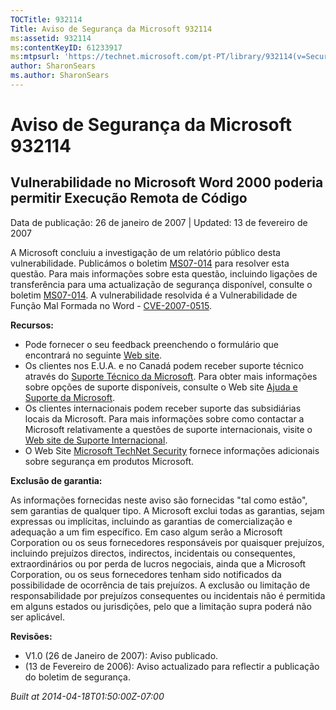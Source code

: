 ```yaml
---
TOCTitle: 932114
Title: Aviso de Segurança da Microsoft 932114
ms:assetid: 932114
ms:contentKeyID: 61233917
ms:mtpsurl: 'https://technet.microsoft.com/pt-PT/library/932114(v=Security.10)'
author: SharonSears
ms.author: SharonSears
---
```




Aviso de Segurança da Microsoft 932114
======================================

Vulnerabilidade no Microsoft Word 2000 poderia permitir Execução Remota de Código
---------------------------------------------------------------------------------

Data de publicação: 26 de janeiro de 2007 | Updated: 13 de fevereiro de 2007

A Microsoft concluiu a investigação de um relatório público desta vulnerabilidade. Publicámos o boletim [MS07-014](http://technet.microsoft.com/security/bulletin/ms07-014) para resolver esta questão. Para mais informações sobre esta questão, incluindo ligações de transferência para uma actualização de segurança disponível, consulte o boletim [MS07-014](http://technet.microsoft.com/security/bulletin/ms07-014). A vulnerabilidade resolvida é a Vulnerabilidade de Função Mal Formada no Word - [CVE-2007-0515](http://www.cve.mitre.org/cgi-bin/cvename.cgi?name=cve-2007-0515).

**Recursos:**

-   Pode fornecer o seu feedback preenchendo o formulário que encontrará no seguinte [Web site](https://support.microsoft.com/common/survey.aspx?scid=sw;en;1257&amp;showpage=1&amp;ws=technet&amp;sd=tech).
-   Os clientes nos E.U.A. e no Canadá podem receber suporte técnico através do [Suporte Técnico da Microsoft](http://go.microsoft.com/fwlink/?linkid=21131). Para obter mais informações sobre opções de suporte disponíveis, consulte o Web site [Ajuda e Suporte da Microsoft](http://support.microsoft.com/).
-   Os clientes internacionais podem receber suporte das subsidiárias locais da Microsoft. Para mais informações sobre como contactar a Microsoft relativamente a questões de suporte internacionais, visite o [Web site de Suporte Internacional](http://go.microsoft.com/fwlink/?linkid=21155).
-   O Web Site [Microsoft TechNet Security](http://go.microsoft.com/fwlink/?linkid=21132) fornece informações adicionais sobre segurança em produtos Microsoft.

**Exclusão de garantia:**

As informações fornecidas neste aviso são fornecidas "tal como estão", sem garantias de qualquer tipo. A Microsoft exclui todas as garantias, sejam expressas ou implícitas, incluindo as garantias de comercialização e adequação a um fim específico. Em caso algum serão a Microsoft Corporation ou os seus fornecedores responsáveis por quaisquer prejuízos, incluindo prejuízos directos, indirectos, incidentais ou consequentes, extraordinários ou por perda de lucros negociais, ainda que a Microsoft Corporation, ou os seus fornecedores tenham sido notificados da possibilidade de ocorrência de tais prejuízos. A exclusão ou limitação de responsabilidade por prejuízos consequentes ou incidentais não é permitida em alguns estados ou jurisdições, pelo que a limitação supra poderá não ser aplicável.

**Revisões:**

-   V1.0 (26 de Janeiro de 2007): Aviso publicado.
-   (13 de Fevereiro de 2006): Aviso actualizado para reflectir a publicação do boletim de segurança.

*Built at 2014-04-18T01:50:00Z-07:00*
